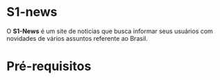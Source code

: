 # S1-news

O **S1-News** é um site de noticias que busca informar seus usuários com novidades de vários assuntos referente ao Brasil.

# Pré-requisitos
